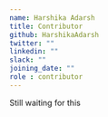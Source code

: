```yaml
---
name: Harshika Adarsh
title: Contributor
github: HarshikaAdarsh
twitter: ""
linkedin: ""
slack: ""
joining_date: ""
role : contributor
---
```


Still waiting for this
